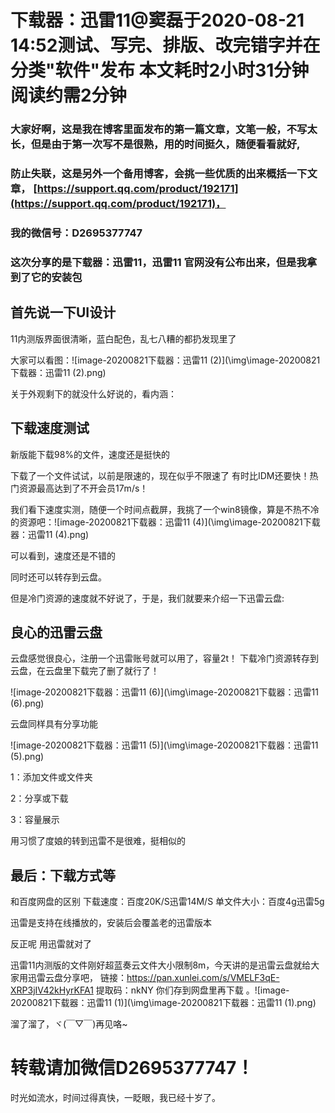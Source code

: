 # 下载器：迅雷11@窦磊于2020-08-21 14:52测试、写完、排版、改完错字并在分类"软件"发布 本文耗时2小时31分钟 阅读约需2分钟

### 大家好啊，这是我在博客里面发布的第一篇文章，文笔一般，不写太长，但是由于第一次写不是很熟，用的时间挺久，随便看看就好,

### 防止失联，这是另外一个备用博客，会挑一些优质的出来概括一下文章， [https://support.qq.com/product/192171](https://support.qq.com/product/192171)，

### 我的微信号：D2695377747 

### 这次分享的是下载器：迅雷11，迅雷11 官网没有公布出来，但是我拿到了它的安装包

## 首先说一下UI设计

11内测版界面很清晰，蓝白配色，乱七八糟的都扔发现里了

大家可以看图：![image-20200821下载器：迅雷11 (2)](\img\image-20200821下载器：迅雷11 (2).png)

关于外观剩下的就没什么好说的，看内涵：

## 下载速度测试

新版能下载98%的文件，速度还是挺快的

下载了一个文件试试，以前是限速的，现在似乎不限速了
有时比IDM还要快！热门资源最高达到了不开会员17m/s！

我们看下速度实测，随便一个时间点截屏，我挑了一个win8镜像，算是不热不冷的资源吧：![image-20200821下载器：迅雷11 (4)](\img\image-20200821下载器：迅雷11 (4).png)

可以看到，速度还是不错的

同时还可以转存到云盘。

但是冷门资源的速度就不好说了，于是，我们就要来介绍一下迅雷云盘:

## 良心的迅雷云盘

云盘感觉很良心，注册一个迅雷账号就可以用了，容量2t！
下载冷门资源转存到云盘，在云盘里下载完了删了就行了！

![image-20200821下载器：迅雷11 (6)](\img\image-20200821下载器：迅雷11 (6).png)

云盘同样具有分享功能

![image-20200821下载器：迅雷11 (5)](\img\image-20200821下载器：迅雷11 (5).png)

1：添加文件或文件夹

2：分享或下载

3：容量展示

用习惯了度娘的转到迅雷不是很难，挺相似的

## 最后：下载方式等

和百度网盘的区别
下载速度：百度20K/S迅雷14M/S
单文件大小：百度4g迅雷5g

迅雷是支持在线播放的，安装后会覆盖老的迅雷版本

反正呢 用迅雷就对了

迅雷11内测版的文件刚好超蓝奏云文件大小限制8m，今天讲的是迅雷云盘就给大家用迅雷云盘分享吧， 链接：https://pan.xunlei.com/s/VMELF3qE-XRP3jIV42kHyrKFA1 提取码：nkNY 你们存到网盘里再下载 。![image-20200821下载器：迅雷11 (1)](\img\image-20200821下载器：迅雷11 (1).png)

溜了溜了，ヾ(￣▽￣)再见咯~

# 转载请加微信D2695377747！



时光如流水，时间过得真快，一眨眼，我已经十岁了。

